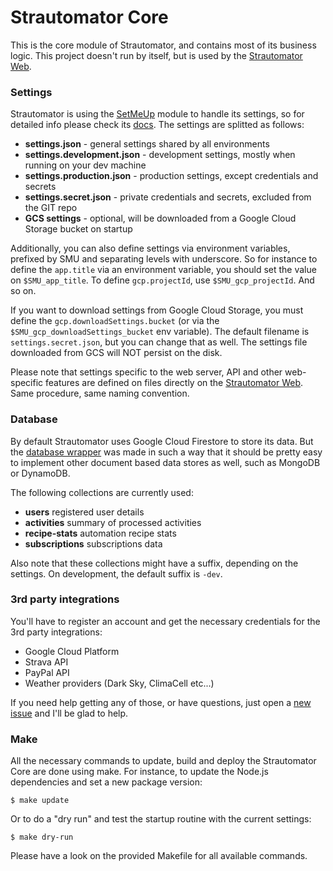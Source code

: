 # Strautomator Core

This is the core module of Strautomator, and contains most of its business logic. This project doesn't run by itself, but is used by the [Strautomator Web](https://github.com/strautomator/web).

### Settings

Strautomator is using the [SetMeUp](https://github.com/igoramadas/setmeup) module to handle its settings, so for detailed info please check its [docs](https://setmeup.devv.com). The settings are splitted as follows:

- **settings.json** - general settings shared by all environments
- **settings.development.json** - development settings, mostly when running on your dev machine
- **settings.production.json** - production settings, except credentials and secrets
- **settings.secret.json** - private credentials and secrets, excluded from the GIT repo
- **GCS settings** - optional, will be downloaded from a Google Cloud Storage bucket on startup

Additionally, you can also define settings via environment variables, prefixed by SMU and separating levels with underscore. So for instance to define the `app.title` via an environment variable, you should set the value on `$SMU_app_title`. To define `gcp.projectId`, use `$SMU_gcp_projectId`. And so on.

If you want to download settings from Google Cloud Storage, you must define the `gcp.downloadSettings.bucket` (or via the `$SMU_gcp_downloadSettings_bucket` env variable). The default filename is `settings.secret.json`, but you can change that as well. The settings file downloaded from GCS will NOT persist on the disk.

Please note that settings specific to the web server, API and other web-specific features are defined on files directly on the [Strautomator Web](https://github.com/strautomator/web). Same procedure, same naming convention.

### Database

By default Strautomator uses Google Cloud Firestore to store its data. But the [database wrapper](https://github.com/strautomator/core/blob/master/src/database/index.ts) was made in such a way that it should be pretty easy to implement other document based data stores as well, such as MongoDB or DynamoDB.

The following collections are currently used:

- **users** registered user details
- **activities** summary of processed activities
- **recipe-stats** automation recipe stats
- **subscriptions** subscriptions data

Also note that these collections might have a suffix, depending on the settings. On development, the default suffix is `-dev`.

### 3rd party integrations

You'll have to register an account and get the necessary credentials for the 3rd party integrations:

- Google Cloud Platform
- Strava API
- PayPal API
- Weather providers (Dark Sky, ClimaCell etc...)

If you need help getting any of those, or have questions, just open a [new issue](https://github.com/strautomator/core/issues/new) and I'll be glad to help.

### Make

All the necessary commands to update, build and deploy the Strautomator Core are done using make. For instance, to update the Node.js dependencies and set a new package version:

    $ make update

Or to do a "dry run" and test the startup routine with the current settings:

    $ make dry-run

Please have a look on the provided Makefile for all available commands.
